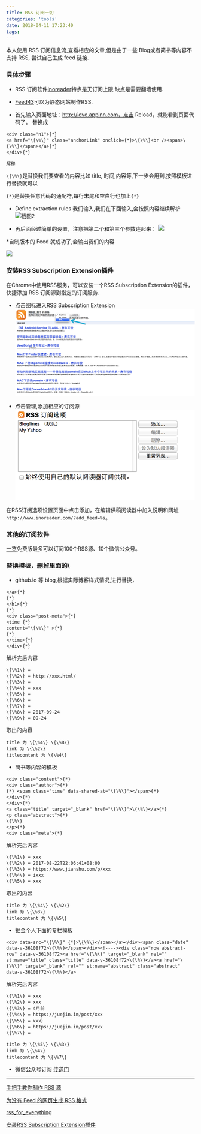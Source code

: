 ```yaml
---
title: RSS 订阅一切
categories: 'tools'
date: 2018-04-11 17:23:40
tags:
---
```


本人使用 RSS 订阅信息流,查看相应的文章,但是由于一些 Blog或者简书等内容不支持 RSS, 尝试自己生成 feed 链接.

### 具体步骤
* RSS 订阅软件[inoreader](https://www.inoreader.com)特点是无订阅上限,缺点是需要翻墙使用.

* [Feed43](http://feed43.com/feed.html?name=2441323566728440)可以为静态网站制作RSS.

* 首先输入页面地址：http://love.appinn.com，点击 Reload，就能看到页面代码了。
替换成

```
<div class="n1">{*}
<a href="\{\%\}" class="anchorLink" onclick={*}>\{\%\}<br /><span>\{\%\}</span></a>{*}
</div>{*}
```

`解释`

`\{\%\}`是替换我们要查看的内容比如 title, 时间,内容等,下一步会用到,按照模板进行替换就可以

`{*}`是替换任意代码的通配符,每行末尾和空白行也加上`{*}`

* Define extraction rules 我们输入,我们在下面输入,会按照内容继续解析
![截图2](https://img3.appinn.com/images/201305/2013-05-315-56-31.png/o)

* 再后面经过简单的设置，注意把第二个和第三个参数连起来：
![](https://img3.appinn.com/images/201305/2013-05-31-6-07.png/o)

*自制版本的 Feed 就成功了,会输出我们的内容

![](https://img3.appinn.com/images/201305/2013-05-31-6-09-10.png/o)

### 安装RSS Subscription Extension插件
在Chrome中使用RSS服务，可以安装一个RSS Subscription Extension的插件，快捷添加 RSS 订阅源到指定的订阅服务.

* 点击图标进入RSS Subscription Extension
![](https://raw.githubusercontent.com/tiomke/TempPics/master/RSS%E8%AE%A2%E9%98%85%E6%9C%8D%E5%8A%A1%E7%9A%84%E4%BD%BF%E7%94%A8/%E8%AE%A2%E9%98%85%E6%9C%8D%E5%8A%A1.png)

* 点击管理,添加相应的订阅源
![](https://raw.githubusercontent.com/tiomke/TempPics/master/RSS%E8%AE%A2%E9%98%85%E6%9C%8D%E5%8A%A1%E7%9A%84%E4%BD%BF%E7%94%A8/%E9%80%89%E9%A1%B9%E8%AE%BE%E7%BD%AE.png)

在RSS订阅选项设置页面中点击添加，在编辑供稿阅读器中加入说明和网址`http://www.inoreader.com/?add_feed=%s`。

<!-- more -->
### 其他的订阅软件

[一览](http://www.yilan.io/home/)免费版最多可以订阅100个RSS源、10个微信公众号。

### 替换模板，删掉里面的\
* github.io 等 blog,根据实际博客样式情况,进行替换，

```
</a>{*}
{*}
</h1>{*}
{*}
<div class="post-meta">{*}
<time {*}
content="\{\%\}" >{*}
{*}
</time>{*}
</div>{*}
```
解析完后内容

```
\{\%1\} = 
\{\%2\} = http://xxx.html/
\{\%3\} = 
\{\%4\} = xxx
\{\%5\} = 
\{\%6\} = 
\{\%7\} = 
\{\%8\} = 2017-09-24
\{\%9\} = 09-24
```

取出的内容

```
title 为 \{\%4\} \{\%8\}
link 为 \{\%2\}
titlecontent 为 \{\%4\}
```

* 简书等内容的模板

```
<div class="content">{*}
<div class="author">{*}
{*} <span class="time" data-shared-at="\{\%\}"></span>{*}
</div>{*}
</div>{*}
<a class="title" target="_blank" href="\{\%\}">\{\%\}</a>{*}
<p class="abstract">{*}
\{\%\}
</p>{*}
<div class="meta">{*}
```
解析完后内容

```
\{\%1\} = xxx
\{\%2\} = 2017-08-22T22:06:41+08:00
\{\%3\} = https://www.jianshu.com/p/xxx
\{\%4\} = ixxx
\{\%5\} = xxx

```
取出的内容

```
title 为 \{\%4\} \{\%2\}
link 为 \{\%3\}
titlecontent 为 \{\%5\}
```
* 掘金个人下面的专栏模板

```
<div data-src="\{\%\}" {*}>\{\%\}</span></a></div><span class="date" data-v-36108f72>\{\%\}</span></div><!----><div class="row abstract-row" data-v-36108f72><a href="\{\%\}" target="_blank" rel="" st:name="title" class="title" data-v-36108f72>\{\%\}</a><a href="\{\%\}" target="_blank" rel="" st:name="abstract" class="abstract" data-v-36108f72>\{\%\}</a>
```
解析完后内容

```
\{\%1\} = xxx
\{\%2\} = xxx
\{\%3\} = 4月前
\{\%4\} = https://juejin.im/post/xxx
\{\%5\} = xxx）
\{\%6\} = https://juejin.im/post/xxx
\{\%7\} = 
```

```
title 为 \{\%5\} \{\%3\}
link 为 \{\%4\}
titlecontent 为 \{\%7\}
```

* 微信公众号订阅
[传送门](http://chuansong.me/)


---------
[手把手教你制作 RSS 源](https://sspai.com/post/34320)

[为没有 Feed 的网页生成 RSS 格式](https://www.appinn.com/feed43/)

[rss_for_everything](https://github.com/xzonepiece/rss_for_everything)

[安装RSS Subscription Extension插件](https://www.jianshu.com/p/a589bce7d7cf)
